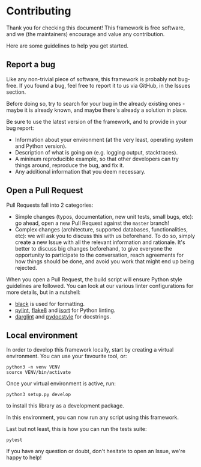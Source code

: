 # Contributing

Thank you for checking this document! This framework is free software, and we (the
maintainers) encourage and value any contribution.

Here are some guidelines to help you get started.

## Report a bug

Like any non-trivial piece of software, this framework is probably not bug-free. If you
found a bug, feel free to report it to us via GitHub, in the Issues section.

Before doing so, try to search for your bug in the already existing ones - maybe it is
already known, and maybe there's already a solution in place.

Be sure to use the latest version of the framework, and to provide in your bug report:

- Information about your environment (at the very least, operating system and Python
  version).
- Description of what is going on (e.g. logging output, stacktraces).
- A mininum reproducible example, so that other developers can try things around,
  reproduce the bug, and fix it.
- Any additional information that you deem necessary.

## Open a Pull Request

Pull Requests fall into 2 categories:

- Simple changes (typos, documentation, new unit tests, small bugs, etc): go ahead, open
  a new Pull Request against the `master` branch!
- Complex changes (architecture, supported databases, functionalities, etc): we will ask
  you to discuss this with us beforehand. To do so, simply create a new Issue with all
  the relevant information and rationale. It's better to discuss big changes beforehand,
  to give everyone the opportunity to participate to the conversation, reach agreements
  for how things should be done, and avoid you work that might end up being rejected.

When you open a Pull Request, the build script will ensure Python style guidelines are
followed. You can look at our various linter configurations for more details, but in a
nutshell:

- [black](https://black.readthedocs.io/en/stable/) is used for formatting.
- [pylint](https://www.pylint.org/), [flake8](https://flake8.pycqa.org/en/latest/) and
  [isort](https://pycqa.github.io/isort/) for Python linting.
- [darglint](https://github.com/terrencepreilly/darglint) and
  [pydocstyle](http://www.pydocstyle.org/en/stable/) for docstrings.

## Local environment

In order to develop this framework locally, start by creating a virtual environment. You
can use your favourite tool, or:

```shell
python3 -n venv VENV
source VENV/bin/activate
```

Once your virtual environment is active, run:

```shell
python3 setup.py develop
```

to install this library as a development package.

In this environment, you can now run any script using this framework.

Last but not least, this is how you can run the tests suite:

```shell
pytest
```

If you have any question or doubt, don't hesitate to open an Issue, we're happy to help!
